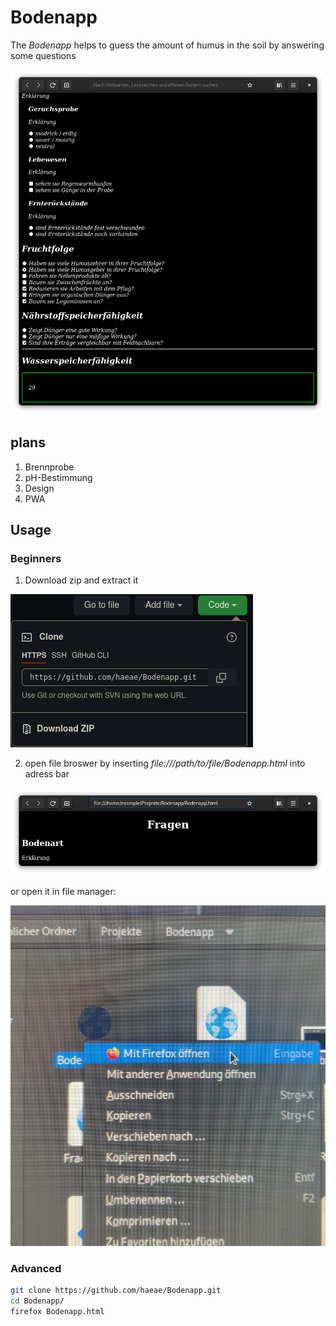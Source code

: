 # Bodenapp
The *Bodenapp* helps to guess the amount of humus in the soil by answering some questions

![example](./readme/example.png)

## plans

1. Brennprobe
2. pH-Bestimmung
3. Design
4. PWA

## Usage
### Beginners

1. Download zip and extract it

![zip download](./readme/download.png)

2. open file broswer by inserting *file:///path/to/file/Bodenapp.html* into adress bar

![opening in the browser](./readme/browser.png)

or open it in file manager:

![open in file manager](./readme/filemanager.jpg)

### Advanced

```bash
git clone https://github.com/haeae/Bodenapp.git
cd Bodenapp/
firefox Bodenapp.html
```
